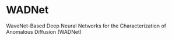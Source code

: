 # WADNet
WaveNet-Based Deep Neural Networks for the Characterization of Anomalous Diffusion (WADNet)
